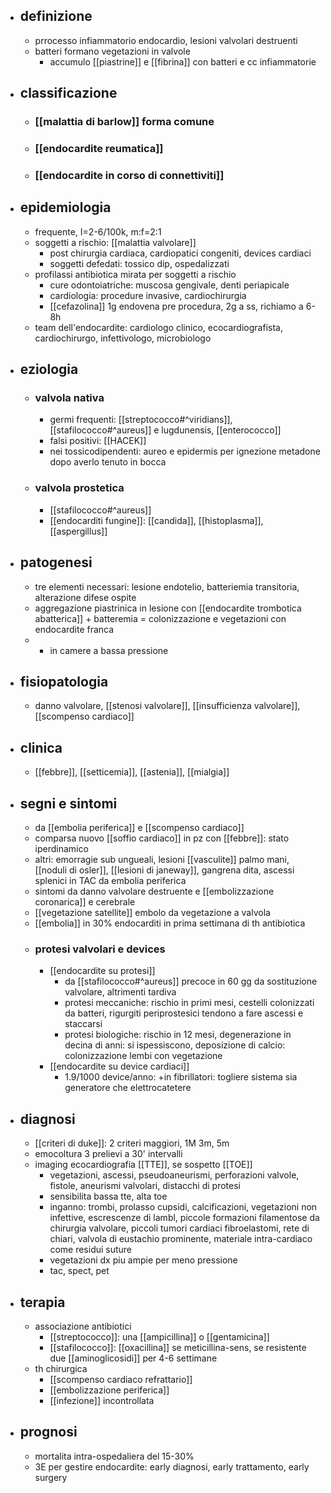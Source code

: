 - ## definizione
	- prrocesso infiammatorio endocardio, lesioni valvolari destruenti
	- batteri formano vegetazioni in valvole
		- accumulo [[piastrine]] e [[fibrina]] con batteri e cc infiammatorie
- ## classificazione
	- ### [[malattia di barlow]] forma comune
	- ### [[endocardite reumatica]]
	- ### [[endocardite in corso di connettiviti]]
- ## epidemiologia
	- frequente, I=2-6/100k, m:f=2:1
	- soggetti a rischio: [[malattia valvolare]]
		- post chirurgia cardiaca, cardiopatici congeniti, devices cardiaci
		- soggetti defedati: tossico dip, ospedalizzati
	- profilassi antibiotica mirata per soggetti a rischio
		- cure odontoiatriche: muscosa gengivale, denti periapicale
		- cardiologia: procedure invasive, cardiochirurgia
		- [[cefazolina]] 1g endovena pre procedura, 2g a ss, richiamo a 6-8h
	- team dell'endocardite: cardiologo clinico, ecocardiografista, cardiochirurgo, infettivologo, microbiologo
- ## eziologia
	- ### valvola nativa
		- germi frequenti: [[streptococco#^viridians]], [[stafilococco#^aureus]] e lugdunensis, [[enterococco]]
		- falsi positivi: [[HACEK]]
		- nei tossicodipendenti: aureo e epidermis per ignezione metadone dopo averlo tenuto in bocca
	- ### valvola prostetica
		- [[stafilococco#^aureus]]
		- [[endocarditi fungine]]: [[candida]], [[histoplasma]], [[aspergillus]]
- ## patogenesi
	- tre elementi necessari: lesione endotelio, batteriemia transitoria, alterazione difese ospite
	- aggregazione piastrinica in lesione con [[endocardite trombotica abatterica]] + batteremia = colonizzazione e vegetazioni con endocardite franca
	- + in camere a bassa pressione
- ## fisiopatologia
	- danno valvolare, [[stenosi valvolare]], [[insufficienza valvolare]], [[scompenso cardiaco]]
- ## clinica
	- [[febbre]], [[setticemia]], [[astenia]], [[mialgia]]
- ## segni e sintomi
	- da [[embolia periferica]] e [[scompenso cardiaco]]
	- comparsa nuovo [[soffio cardiaco]] in pz con [[febbre]]: stato iperdinamico
	- altri: emorragie sub ungueali, lesioni [[vasculite]] palmo mani, [[noduli di osler]], [[lesioni di janeway]], gangrena dita, ascessi splenici in TAC da embolia periferica
	- sintomi da danno valvolare destruente e [[embolizzazione coronarica]] e cerebrale
	- [[vegetazione satellite]] embolo da vegetazione a valvola
	- [[embolia]] in 30% endocarditi in prima settimana di th antibiotica
	- ### protesi valvolari e devices
		- [[endocardite su protesi]]
			- da [[stafilococco#^aureus]] precoce in 60 gg da sostituzione valvolare, altrimenti tardiva
			- protesi meccaniche: rischio in primi mesi, cestelli colonizzati da batteri, rigurgiti periprostesici tendono a fare ascessi e staccarsi
			- protesi biologiche: rischio in 12 mesi, degenerazione in decina di anni: si ispessiscono, deposizione di calcio: colonizzazione lembi con vegetazione
		- [[endocardite su device cardiaci]]
			- 1.9/1000 device/anno: +in fibrillatori: togliere sistema sia generatore che elettrocatetere
- ## diagnosi
	- [[criteri di duke]]: 2 criteri maggiori, 1M 3m, 5m
	- emocoltura 3 prelievi a 30' intervalli
	- imaging ecocardiografia [[TTE]], se sospetto [[TOE]]
		- vegetazioni, ascessi, pseudoaneurismi, perforazioni valvole, fistole, aneurismi valvolari, distacchi di protesi
		- sensibilita bassa tte, alta toe
		- inganno: trombi, prolasso cupsidi, calcificazioni, vegetazioni non infettive, escrescenze di lambl, piccole formazioni filamentose da chirurgia valvolare, piccoli tumori cardiaci fibroelastomi, rete di chiari, valvola di eustachio prominente, materiale intra-cardiaco come residui suture
		- vegetazioni dx piu ampie per meno pressione
		- tac, spect, pet
- ## terapia
	- associazione antibiotici
		- [[streptococco]]: una [[ampicillina]] o [[gentamicina]]
		- [[stafilococco]]: [[oxacillina]] se meticillina-sens, se resistente due [[aminoglicosidi]] per 4-6 settimane
	- th chirurgica
		- [[scompenso cardiaco refrattario]]
		- [[embolizzazione periferica]]
		- [[infezione]] incontrollata
- ## prognosi
	- mortalita intra-ospedaliera del 15-30%
	- 3E per gestire endocardite: early diagnosi, early trattamento, early surgery